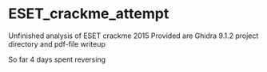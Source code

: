 # ESET_crackme_attempt
Unfinished analysis of ESET crackme 2015
Provided are Ghidra 9.1.2 project directory and pdf-file writeup

So far 4 days spent reversing
